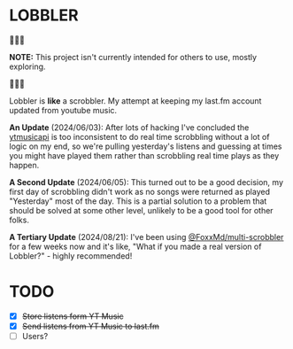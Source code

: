 # LOBBLER

🚧🚧🚧

**NOTE:** This project isn't currently intended for others to use, mostly exploring.

🚧🚧🚧

Lobbler is **like** a scrobbler. My attempt at keeping my last.fm account updated from youtube music.

**An Update** (2024/06/03): After lots of hacking I've concluded the [ytmusicapi](https://github.com/sigma67/ytmusicapi) is too inconsistent to do real time scrobbling without a lot of logic on my end, so we're pulling yesterday's listens and guessing at times you might have played them rather than scrobbling real time plays as they happen.

**A Second Update** (2024/06/05): This turned out to be a good decision, my first day of scrobbling didn't work as no songs were returned as played "Yesterday" most of the day. This is a partial solution to a problem that should be solved at some other level, unlikely to be a good tool for other folks.

**A Tertiary Update** (2024/08/21): I've been using [@FoxxMd/multi-scrobbler](https://github.com/FoxxMD/multi-scrobbler) for a few weeks now and it's like, "What if you made a real version of Lobbler?" - highly recommended!


# TODO

- [X] ~~Store listens form YT Music~~
- [X] ~~Send listens from YT Music to last.fm~~
- [ ] Users?
